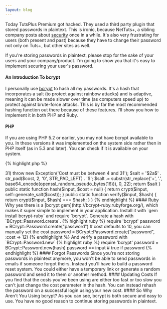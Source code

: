 ```yaml
---
layout: blog
---
```

Today TutsPlus Premium got hacked. They used a third party plugin that stored passwords in plaintext. This is ironic, because NetTuts+, a sibling company posts about [security](http://net.tutsplus.com/tutorials/php/understanding-hash-functions-and-keeping-passwords-safe/) once in a while. It's also very frustrating for users (both present and past) because they have to change their password not only on Tuts+, but other sites as well.

If you're storing passwords in plaintext, please stop for the sake of your users and your company/product. I'm going to show you that it's easy to implement securing your user's password.

#### An Introduction To bcrypt

I personally use [bcrypt](http://en.wikipedia.org/wiki/Bcrypt) to hash all my passwords. It's a hash that incorporates a salt (to protect against rainbow attacks) and is adaptive, meaning it can be made slower over time (as computers speed up) to protect against brute-force attacks. This is by far the most recommended hashing function out there because of these features. I'll show you how to implement it in both PHP and Ruby.

#### PHP

If you are using PHP 5.2 or earlier, you may not have bcrypt available to you. In these versions it was implemented on the system side rather then in PHP itself (as in 5.3 and later). You can check if it is available on your system.

{% highlight php %}
<?php

if (CRYPT_BLOWFISH == 1) {
    echo "Yes";
} else {
    echo "No";
}
{% endhighlight %}

To implement, we'll use PHP's [crypt](http://us.php.net/manual/en/function.crypt.php) function. This supports different varieties of hash types, and what one will be used is based on the salt.

Bcrypt's salt starts with '$2a$' followed by a two digit cost, another '$' and 22 characters from './0-9A-Za-z'. The cost parameter relates to how much load it will take to crypt the password. You'll have to find a number (04 to 31) that isn't too slow or too fast on your system. Here are two different ways to generate a bcrypt salt.

{% highlight php %}
<?php

function generate_salt($cost = 12) {
    return '$2a$' . str_pad($cost, 2, '0', STR_PAD_LEFT) . '$' . substr(sha1(mt_rand()),0,22);
}

function secure_generate_salt($cost = 12) {
    $salt = '$2a$' . str_pad($cost, 2, '0', STR_PAD_LEFT) . '$';
    $salt .= substr(str_replace('+', '.', base64_encode(openssl_random_pseudo_bytes(16))), 0, 22);
    return $salt
}
{% endhighlight %}

The `secure_generate_salt` is a little more secure as it used openssl to generate a random string, but you will need the openssl extension enabled.

Once you have a salt, hashing your password is simple.

{% highlight php %}
<?php

$salt = secure_generate_salt();
$hash = crypt('password', $salt);
{% endhighlight %}

Now you're storing secure passwords, congratulations. But how do we verify if the user's input matches our stored hash?

{% highlight php %}
<?php

function verify_hash($input, $hash) {
    return crypt($password, $hash) === $hash;
}
{% endhighlight %}

As simple as that. If you put that together in a class, you can have a really handy tool.

{% highlight php %}
<?php

class Crypter {

    private static $cost = 12;

    public static function generate_salt($cost = null) {
        if (is_null($cost)) $cost = self::$cost;
        if ($cost < 4 || $cost > 31) throw new Exception('Cost must be between 4 and 31');
        $salt = '$2a$' . str_pad($cost, 2, '0', STR_PAD_LEFT) . '$';
        $salt .= substr(str_replace('+', '.', base64_encode(openssl_random_pseudo_bytes(16))), 0, 22);
        return $salt
    }

    public static function hash($input, $cost = null) {
        return crypt($input, self::generate_salt($cost));
    }

    public static function verify($input, $hash) {
        return crypt($input, $hash) === $hash;
    }

}
{% endhighlight %}

#### Ruby

Why yes there is a [bcrypt gem](http://bcrypt-ruby.rubyforge.org/), which makes it super simple to implement in your application. Install it with `gem install bcrypt-ruby` and require `bcrypt`.

Generate a hash with `BCrypt::Password.create`.

{% highlight ruby %}
require 'bcrypt'

password = BCrypt::Password.create("password")
# cost defaults to 10, you can manually set the cost
password = BCrypt::Password.create("password", :cost => 12)
{% endhighlight %}

And verify a password with `BCrypt::Password.new`

{% highlight ruby %}
require 'bcrypt'

password = BCrypt::Password.new(hash)
password == input # true if password
{% endhighlight %}

#### Forgot Passwords

Since you're not storing passwords in plaintext anymore, you won't be able to send passwords in emails if someone forgot theirs. Instead you'll have to build a password reset system. You could either have a temporary link or generate a random password and send it to them or another method.

#### Updating Costs

If you find that the costs you've been using are either too fast or too slow you can't just change the cost parameter in the hash. You can instead rehash the password on a successful login using your new cost.

#### So Why Aren't You Using bcrypt?

As you can see, bcrypt is both secure and easy to use. You have no good reason to continue storing passwords in plaintext.

